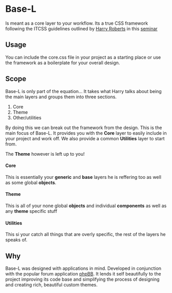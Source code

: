 # Base-L
Is meant as a core layer to your workflow. Its a true CSS framework following
the ITCSS guidelines outlined by [Harry Roberts](http://www.csswizardry.com) in
this [seminar](https://www.youtube.com/watch?v=1OKZOV-iLj4)

## Usage
You can include the core.css file in your project as a starting place or use the
framework as a boilerplate for your overall design.

## Scope
Base-L is only part of the equation... It takes what Harry talks about being the
main layers and groups them into three sections.

1. Core
2. Theme
3. Other/utilities

By doing this we can break out the framework from the design. This is the main
focus of Base-L. It provides you with the **Core** layer to easily include in your
project and work off. We also provide a common **Utilities** layer to start from.

The **Theme** however is left up to you!

#### Core
This is essentially your **generic** and **base** layers he is reffering too as
well as some global **objects**.

#### Theme
This is all of your none global **objects** and individual **components** as
well as any **theme** specific stuff

#### Utilities
This si your catch all things that are overly specific, the rest of the layers
he speaks of.

## Why
Base-L was designed with applications in mind. Developed in conjunction with the
popular forum application [phpBB](http://www.phpbb.org). It lends it self
beautifully to the project improving its code base and simplifying the process
of designing and creating rich, beautiful custom themes.
